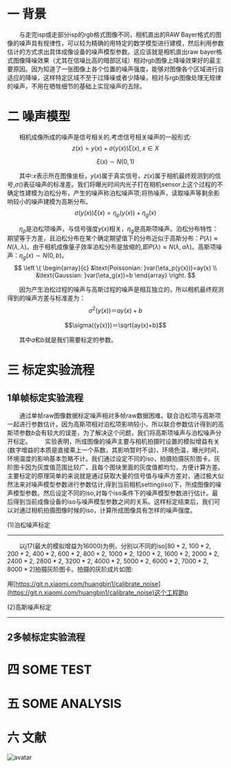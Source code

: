 一 **背景**     
========  
&ensp;&ensp;&ensp;&ensp;与走完isp或走部分isp的rgb格式图像不同，相机直出的RAW Bayer格式的图像的噪声具有规律性，可以较为精确的用特定的数学模型进行建模，然后利用参数估计的方式求出具体成像设备的噪声模型参数。这应该就是相机直出raw bayer格式图像降噪效果（尤其在信噪比高的暗部区域）相对rgb图像上降噪效果好的最主要原因。因为知道了一张图像上各个位置的噪声强度，能够对图像各个区域进行自适应的降噪，这样特定区域不至于过降噪或者少降噪，相对与rgb图像处理无规律的噪声，不用在牺牲细节的基础上实现噪声的去除。  

二 **噪声模型**    
========
&ensp;&ensp;&ensp;&ensp;相机成像所成的噪声是信号相关的,考虑信号相关噪声的一般形式:  
$$z(x) = y(x) + \sigma({y(x)})\xi(x),x\in{X}$$

$$\xi(x)\sim{N(0, 1)}$$

&ensp;&ensp;&ensp;&ensp;其中:$x$表示所在图像坐标，$y(x)$属于真实信号，$z(x)$属于相机最终观测到的信号,$\sigma()$表征噪声的标准差。我们将曝光时间内光子打在相机sensor上这个过程的不确定性建模为泊松分布，产生的噪声称泊松噪声项;将热噪声，读取噪声等剩余影响较小的噪声建模为高斯分布。  
$$\sigma({y(x)})\xi(x)=\eta_p(y(x))+\eta_g(x)$$  

&ensp;&ensp;&ensp;&ensp;$\eta_p$是泊松项噪声，与信号强度$y(x)$相关，$\eta_g$是高斯项噪声。泊松分布特性：期望等于方差，且泊松分布在某个确定期望值下的分布近似于高斯分布：$P(\lambda)\approx{N(\lambda, \lambda)}$。由于相机成像量子效率泊松分布是放缩的,即$P(\lambda)\approx{N(\lambda, a\lambda)}$。高斯项噪声：$\eta_g(x)\sim{N(0, b)}$。
$$
\left \{ 
\begin{array}{c}
&\text{Poissonian: }var(\eta_p(y(x)))=ay(x) \\ 
&\text{Gaussian:  }var(\eta_g(x))=b
\end{array}
\right.
$$

&ensp;&ensp;&ensp;&ensp;因为产生泊松过程的噪声与高斯过程的噪声是相互独立的，所以相机最终观测得到的噪声方差与标准差为：
$$\sigma^2({y(x)})＝ay(x)+b$$

$$\sigma({y(x)})＝\sqrt{ay(x)+b}$$

&ensp;&ensp;&ensp;&ensp;其中$a$和$b$就是我们需要标定的参数。

三 **标定实验流程**      
========
1单帧标定实验流程     
------------  
&ensp;&ensp;&ensp;&ensp;通过单帧raw图像数据标定噪声相对多帧raw数据困难。联合泊松项与高斯项一起进行参数估计，因为高斯项相对泊松项影响较小，所以联合参数估计得到的高斯项参数$b$会有较大的误差，为了解决这个问题，我们将高斯项噪声与泊松噪声分开标定。
&ensp;&ensp;&ensp;&ensp;实验表明，所成图像的噪声主要与相机拍摄时设置的模拟增益有关(数字增益的本质是直接乘上一个系数，其影响暂时不谈)，环境色温，曝光时间，环境温度的影响基本忽略不计。我们通过设定不同的iso，拍摄拍摄灰阶图卡。灰阶图卡因为灰度值范围比较广，且每个图块里面的灰度值都均匀，方便计算方差。主要标定的原理简单的来说就是通过获取大量的信号值与噪声方差对，通过极大似然法来对噪声模型参数进行参数估计,得到当前相机setting(iso)下，所成图像的噪声模型参数。然后设定不同的iso,对每个iso条件下的噪声模型参数进行估计。最后得到当前成像设备的iso与噪声模型参数之间的关系。这样标定结束后，我们可以对通过相机拍摄图像时候的iso，计算所成图像具有怎样的噪声强度。

(1)泊松噪声标定    
_______________   
&ensp;&ensp;&ensp;&ensp;以j17(最大的模拟增益为16000)为例，分别以不同的iso[$80*2$, $100*2$, $200*2$, $400*2$, $600*2$, $800*2$, $1000*2$, $1200*2$, $1600*2$, $2000*2$, $2400*2$, $2800*2$, $3200*2$, $4000*2$, $5000*2$, $6000*2$, $7000*2$, $8000*2$]拍摄灰阶图卡。拍摄的灰阶成片如图:

用[https://git.n.xiaomi.com/huangbin1/calibrate_noise](https://git.n.xiaomi.com/huangbin1/calibrate_noise)这个工程跑p

(2)高斯噪声标定    
_______________  

2多帧标定实验流程     
------------

四 **SOME TEST**     
======

五 **SOME ANALYSIS**   
======


六 **文献**
======




![avatar](/home/npzl/Downloads/11/iso800_1608822641783_input_8000x3000_2.RGGB.jpg)
<!--stackedit_data:
eyJoaXN0b3J5IjpbMjA5OTQwNzcwNSw1OTAwOTA1NDQsLTE4ND
YxOTIyNzcsMTEyOTMyMzMwOSwtMTE4NzgwNjYxNCwxNzk4MjY1
MjgwLDEzNTE4NzQwOTksMTczNTY1NTcxNCwtMTEyNzI0NDE0My
wyMTQ3MTQxNzAzXX0=
-->